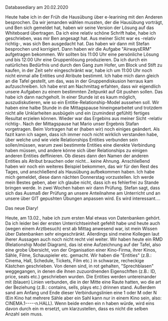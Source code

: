 Databasediary am 20.02.2020

Heute habe ich in der Früh die Hausübung über e-learining mit den Anderen besprochen. Da wir jemanden wählen mussten, der die Hausübung vorträgt, und Ben sich gemeldet hat, haben wir seine Version der Lösung auf das Whiteboard übertragen. Da ich eine relativ schöne Schrift habe, habe ich geschrieben, was mir Ben angesagt hat. Aus meiner Sicht war es -relativ richtig-, was sich Ben ausgedacht hat. Das haben wir dann mit Stefan besprochen und korrigiert.
Dann haben wir die Aufgabe "AirwaysERM" aufgetragen bekommen. Wir sollten bis 11:00 Uhr eine persönliche Lösung und bis 12:00 Uhr eine Gruppenlösung produzieren. Da ich durch ein natürliches Bedürfnis und durch den Gang zum Hofer, um Block und Stift zu kaufen, in der Zeit sehr eingeschränkt war, habe ich um 11:00 Uhr noch nicht einmal alle Entities und Atribute bestimmt. Ich habe mich dann gleich an die Tafel gestellt, um das, was in der Gruppendiskusion herraus kam aufzuschreiben. Ich habe erst am Nachmittag erfahten, dass wir eigendlich unsere Aufgaben zu einem bestimmten Zeitpunkt auf Git pushen sollen. Das habe ich dann nachgeholt. 
In einer Stunde ist es kaum möglich, auszudiskutieren, wie so ein Entitie-Relationship-Model aussehen soll. Wir haben eine halbe Stunde in die Mittagspause hineingearbeitet und trotzdem nicht alle Unklarheiten ausbügeln und ein (zumindest gefühlt) fertiges Resultat erzielen können. Wieder war das Ergebins aus meiner Sicht -relativ richtig-.
Nach der Mittagspause hat Mario unser Ergebnis Stafan vorgetragen. Beim Vortragen hat er (haben wir) noch einiges geändert. Als fazit kann ich sagen, dass ich immer noch nicht wirklich verstanden habe, über welche und wie viele Relationships Entities verbunden sein sollen/müssen, warum zwei bestimmte Entities eine dierekte Verbindung haben müssen, und andere könne sich über Relationships zu einigen anderen Entities deffinieren. Ob dieses dann den Namen der anderen Entities als Atribut brauchen oder nicht... keine Ahnung. 
Anschließend haben wir noch ein weiteres Beispiel bekommen, das wir für den Rest des Tages, und anschließend als Hausübung aufbekommen haben. Ich habe mich gemeldet, diese dann nächten Donnerstag vorzustellen. Ich werde mein Bestes geben, aber ich glaube nicht, dass ich es fehlerfrei zu Stande bringen werde. 
In zwei Wochen haben wir dann Prüfung. Stefan sagt, dass sich das Ausmaß der Prüfung an unsere Anteilnahme am Unterricht und an unsere über GIT gepushten Übungen anpassen wird. Es wird interessant....



Das neue Diary!

Heute, am 13.02., habe ich zum ersten Mal etwas von Datenbanken gehört. Da ich leider bei der ersten Unterrichtseinheit gefehlt habe und heute auch (wegen einem Arztbesuch) erst ab Mittag anwesend war, ist mein Wissen über Datenbanken sehr eingeschränkt. Allerdings sind meine Kollegen laut iherer Aussagen auch noch nicht recht viel weiter.
Wir haben heute ein RMD (Relationship Model Diagram), das ist eine Aufzeichnung auf der Tafel, also eine grobe Übersicht, von der Organisation einer Kino-Firma, ihrer Kinos, Sähle, Filme, Schauspieler etc. gemacht. Wir haben die "Entities" (z.B.: Cinema, Hall, Schedule, Tickets, Film etc.) in schwarze, recheckige Kästchen geschrieben. Von denen sind, in rot gehalten, "Sprechblasen" weggegangen, in denen die ihnen zuzuordnenden Eigenschften (z.B.: ID, price, seats etc.) geschrieben wurden. 
Die Entities werden untereinander mit (blauen) Linien verbunden, die in der Mitte eine Raute hatten, wo die art der Beziehung (z.B.: contains, sells, plays etc.) drinnen stand. Außerdem sand am Anfang und Ende dieser Verbindungslinien eine 1 oder M oder N (Ein Kino hat mehrere Sähle aber ein Sahl kann nur in einem Kino sein, also: CINEMA.1-----n.HALL).  Wenn beide enden ein n haben würde, wird eins davon durch ein m ersetzt, um klarzustellen, dass es nicht die selben Anzahl sein muss.